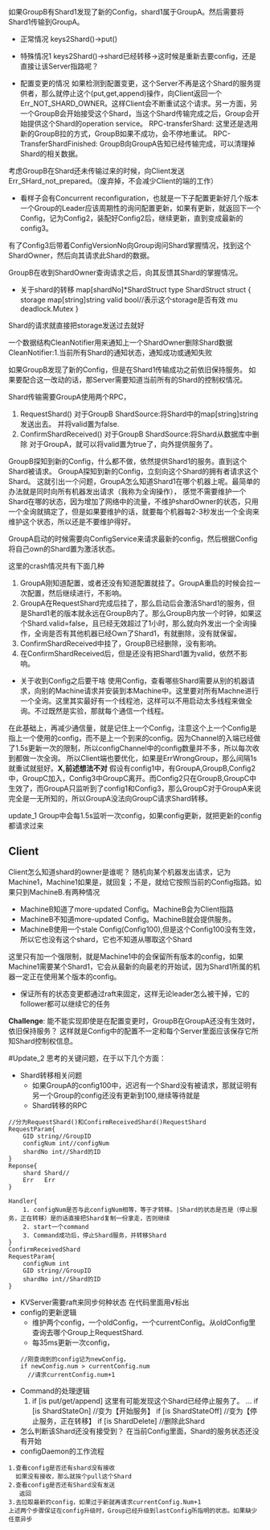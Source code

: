 如果GroupB有Shard1发现了新的Config，shard1属于GroupA。然后需要将Shard1传输到GroupA。

- 正常情况
keys2Shard()->put()


- 特殊情况1
keys2Shard()->shard已经转移->这时候是重新去要config，还是直接让该Server指路呢？

- 配置变更的情况
如果检测到配置变更，这个Server不再是这个Shard的服务提供者，那么就停止这个(put,get,append)操作，向Client返回一个Err_NOT_SHARD_OWNER。这样Client会不断重试这个请求。另一方面，另一个GroupB会开始接受这个Shard，当这个Shard传输完成之后，Group会开始提供这个Shard的operation service。
RPC-transferShard:
这里还是选用新的GroupB拉的方式，GroupB如果不成功，会不停地重试。
RPC-TransferShardFinished:
GroupB向GroupA告知已经传输完成，可以清理掉Shard的相关数据。

考虑GroupB在Shard还未传输过来的时候，向Client发送Err_SHard_not_prepared。（废弃掉，不会减少Client的端的工作）

- 看样子会有Concurrent reconfiguration，也就是一下子配置更新好几个版本
一个Group的Leader应该周期性的询问配置更新，如果有更新，就返回下一个Config，记为Config2，装配好Config2后，继续更新，直到变成最新的config3。

有了Config3后带着ConfigVersionNo向Group询问Shard掌握情况，找到这个ShardOwner，然后向其请求此Shard的数据。

GroupB在收到ShardOwner查询请求之后，向其反馈其Shard的掌握情况。

- 关于shard的转移
map[shardNo]*ShardStruct
type ShardStruct struct {
    storage map[string]string
    valid bool//表示这个storage是否有效
    mu deadlock.Mutex
}

Shard的请求就直接把storage发送过去就好

一个数据结构CleanNotifier用来通知上一个ShardOwner删除Shard数据
CleanNotifier:1.当前所有Shard的通知状态，通知成功或通知失败


如果GroupB发现了新的Config，但是在Shard1传输成功之前依旧保持服务。
如果要配合这一改动的话，那Server需要知道当前所有的Shard的控制权情况。

Shard传输需要GroupA使用两个RPC，
1. RequestShard()
对于GroupB ShardSource:将Shard中的map[string]string发送出去。
并将valid置为false.
2. ConfirmShardReceived()
对于GroupB ShardSource:将Shard从数据库中删除
对于GroupA，就可以将valid置为true了，向外提供服务了。

GroupB探知到新的Config，什么都不做，依然提供Shard1的服务。直到这个Shard被请求。
GroupA探知到新的Config，立刻向这个Shard的拥有者请求这个Shard。
这就引出一个问题，GroupA怎么知道Shard1在哪个机器上呢。最简单的办法就是同时向所有机器发出请求（我称为全询操作），
感觉不需要维护一个Shard在哪的状态，因为增加了网络中的流量，不维护shardOwner的状态，只用一个全询就搞定了，但是如果要维护的话，就要每个机器每2-3秒发出一个全询来维护这个状态，所以还是不要维护得好。

GroupA启动的时候需要向ConfigService来请求最新的config，然后根据Config将自己own的Shard置为激活状态。

这里的crash情况共有下面几种
1. GroupA刚知道配置，或者还没有知道配置就挂了。GroupA重启的时候会拉一次配置，然后继续进行，不影响。
2. GroupA在RequestShard完成后挂了，那么启动后会激活Shard1的服务，但是Shard1老的版本就永远在GroupB内了。那么GroupB内放一个时钟，如果这个Shard.valid=false，且已经无效超过了1小时，那么就向外发出一个全询操作，全询是否有其他机器已经Own了Shard1，有就删除，没有就保留。
3. ConfirmShardReceived中挂了，GroupB已经删除，没有影响。
4. 在ConfirmShardReceived后，但是还没有把Shard1置为valid，依然不影响。

- 关于收到Config之后要干啥
使用Config，查看哪些Shard需要从别的机器请求，向别的Machine请求并安装到本Machine中。这里要对所有Machne进行一个全询。这里其实最好有一个线程池，这样可以不用启动太多线程来做全询。不过既然是实验，那就每个通信一个线程。

在此基础上，再减少通信量，就是记住上一个Config，注意这个上一个Config是指上一个使用的config，而不是上一个到来的config。因为Channel的入端已经做了1.5s更新一次的限制，所以configChannel中的config数量并不多，所以每次收到都做一次全询。
所以Client端也要优化，如果是ErrWrongGroup，那么间隔1s就重试就挺好。**X,前述想法不对**
假设有config1中，有GroupA,GroupB,Config2中，GroupC加入，Config3中GroupC离开。而Config2只在GroupB,GroupC中生效了，而GroupA只监听到了config1和Config3，那么GroupC对于GroupA来说完全是一无所知的，所以GroupA没法向GroupC请求Shard转移。

update_1
Group中会每1.5s监听一次config，如果config更新，就把更新的config都请求过来

## Client
Client怎么知道shard的owner是谁呢？
随机向某个机器发出请求，记为Machine1，Machine1如果是，就回复；不是，就给它按照当前的Config指路。如果只到MachineB.有两种情况
- MachineB知道了more-updated Config。MachineB会为Client指路
- MachineB不知道more-updated Config。MachineB就会提供服务。
- MachineB使用一个stale Config(Config100),但是这个Config100没有生效，所以它也没有这个shard，它也不知道从哪取这个Shard

这里只有加一个强限制，就是Machine1中的会保留所有版本的config，如果Machine1需要某个Shard1，它会从最新的向最老的开始试，因为Shard1所属的机器一定正在使用某个版本的config。

- 保证所有的状态变更都通过raft来固定，这样无论leader怎么被干掉，它的follower都可以继续它的任务


**Challenge**:
能不能实现即使是在配置变更时，GroupB在GroupA还没有生效时，依旧保持服务？
这样就是Config中的配置不一定和每个Server里面应该保存它所知Shard控制权信息。

#Update_2
思考的关键问题，在于以下几个方面：
-   Shard转移相关问题
    -   如果GroupA的config100中，迟迟有一个Shard没有被请求，那就证明有另一个Group的config还没有更新到100,继续等待就是
    -   Shard转移的RPC 
```
//分为RequestShard()和ConfirmReceivedShard()RequestShard
RequestParam{
    GID string//GroupID
    configNum int//configNum
    shardNo int//Shard的ID
}
Reponse{
    shard Shard//
    Err   Err
}

Handler{
    1. configNum是否与此configNum相等，等于才转移。|Shard的状态是否是（停止服务，正在转移）是的话直接把Shard复制一份拿走，否则继续
    2. start一个command
    3. Command成功后，停止Shard服务，并转移Shard
}
ConfirmReceivedShard
RequestParam{
    configNum int
    GID string//GroupID
    shardNo int//Shard的ID
}
```


-   KVServer需要raft来同步何种状态
  在代码里面用√标出
-   config的更新逻辑
    - 维护两个config，一个oldConfig，一个currentConfig。从oldConfig里查询去哪个Group上RequestShard.
    - 每35ms更新一次config，
    ```
    //刚查询到的config记为newConfig，
    if newConfig.num > currentConfig.num
      //请求currentConfig.num+1
    ```
-   Command的处理逻辑
    1. if [is put/get/append]
    这里有可能发现这个Shard已经停止服务了。
    ...
   if [is ShardStateOn]
        //变为【开始服务】
   if [is ShardStateOff] 
        //变为【停止服务，正在转移】
   if [is ShardDelete]
        //删除此Shard
   - 怎么判断该Shard还没有接受到？
   在当前Config里面，Shard的服务状态还没有开始
-   configDaemon的工作流程
```
1.查看config是否还有shard没有接收
  如果没有接收，那么就挨个pull这个Shard
2.查看config是否还有Shard没有发送
   返回
3.去拉取最新的config，如果过于新就再请求currentConfig.Num+1
上述两个步骤保证在config升级时，Group已经升级到lastConfig所指明的状态。如果缺少任意异步
```